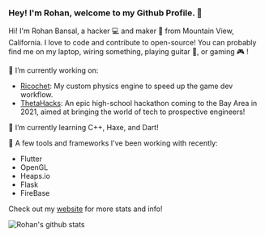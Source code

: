 ### Hey! I'm Rohan, welcome to my Github Profile. 👋

Hi! I'm Rohan Bansal, a hacker 💻 and maker :hammer: from Mountain View, California. I love to code and contribute to open-source! You can probably find me on my laptop, wiring something, playing guitar :guitar:, or gaming :video_game: !

🔭 I’m currently working on:

- [Ricochet](https://github.com/Rohan-Bansal/Ricochet): My custom physics engine to speed up the game dev workflow. 
- [ThetaHacks](https://github.com/ThetaHacks): An epic high-school hackathon coming to the Bay Area in 2021, aimed at bringing the world of tech to prospective engineers!

🌱 I’m currently learning C++, Haxe, and Dart!

:game_die: A few tools and frameworks I've been working with recently:

- Flutter
- OpenGL
- Heaps.io
- Flask
- FireBase

Check out my [website](https://rohanbansal.me) for more stats and info!

![Rohan's github stats](https://github-readme-stats.vercel.app/api?username=rohan-bansal&show_icons=true&hide_border=true&count_private=true&theme=dracula&hide=issues)
